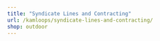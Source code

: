 ```yaml
---
title: "Syndicate Lines and Contracting"
url: /kamloops/syndicate-lines-and-contracting/
shop: outdoor
---
```

